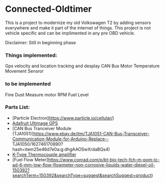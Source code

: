 # Connected-Oldtimer

This is a project to modernize my old Volkswagen T2 by adding sensors everywhere and make it part of the internet of things. This project is not vehicle specific and can be implimented in any pre OBD vehicle.

Disclaimer: Still in beginning phase

### Things implemented:

Gps velocity and location tracking and desplay
CAN Bus
Motor Temperature
Movement Sensror

### to be implemented

Fine Dust Measure
motor RPM
Fuel Level

### Parts List:

- [Particle Electron]https://www.particle.io/cellular/)
- [Adafruit Ultimage GPS](https://www.adafruit.com/product/746)
- [CAN Bus Tranceiver Module (TJA1051)]https://www.ebay.de/itm/TJA1051-CAN-Bus-Transceiver-Communication-Module-for-Arduino-Replace-- TJA1050/162746170890?hash=item25e46d7e0a:g:dhgAAOSwXrdaBQs4)
- [K-Type Thermocouple amplifier](https://www.ebay.de/itm/DC-5V-MAX6675-Module-K-Type-Thermocouple-Temperature-Sensor-M6-for-Arduino/172165516851?hash=item2815dd4e33:g:~eMAAOSw0QFXDRCH)
- [Fuel Flow Meter]https://www.conrad.com/p/bt-bio-tech-fch-m-pom-lc-ad-6-mm-low-flow-flowmeter-non-corrosive-liquids-water-diesel-oil-150392?searchTerm=150392&searchType=suggest&searchSuggest=product)



